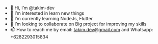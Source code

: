 - 👋 Hi, I’m @takim-dev
- 👀 I’m interested in learn new things
- 🌱 I’m currently learning NodeJs, Flutter
- 💞️ I’m looking to collaborate on Big project for improving my skills
- 📫 How to reach me by email: takim.dev@gmail.com and Whatsapp: +6282293015834

<!---
takim-dev/takim-dev is a ✨ special ✨ repository because its `README.md` (this file) appears on your GitHub profile.
You can click the Preview link to take a look at your changes.
--->
